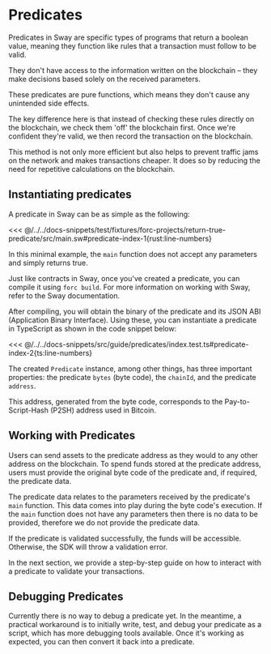 <script setup>
  import { data } from '../../versions.data'
  const { forc } = data
  const introUrl = `https://docs.fuel.network/docs/sway/introduction/`
  const debugUrl = `https://docs.fuel.network/docs/sway/sway-program-types/predicates/#debugging-predicates`
</script>

# Predicates

Predicates in Sway are specific types of programs that return a boolean value, meaning they function like rules that a transaction must follow to be valid.

They don't have access to the information written on the blockchain – they make decisions based solely on the received parameters.

These predicates are pure functions, which means they don't cause any unintended side effects.

The key difference here is that instead of checking these rules directly on the blockchain, we check them 'off' the blockchain first. Once we're confident they're valid, we then record the transaction on the blockchain.

This method is not only more efficient but also helps to prevent traffic jams on the network and makes transactions cheaper. It does so by reducing the need for repetitive calculations on the blockchain.

## Instantiating predicates

A predicate in Sway can be as simple as the following:

<<< @/../../docs-snippets/test/fixtures/forc-projects/return-true-predicate/src/main.sw#predicate-index-1{rust:line-numbers}

In this minimal example, the `main` function does not accept any parameters and simply returns true.

Just like contracts in Sway, once you've created a predicate, you can compile it using `forc build`. For more information on working with Sway, refer to the <a :href="introUrl" target="_blank" rel="noreferrer">Sway documentation</a>.

After compiling, you will obtain the binary of the predicate and its JSON ABI (Application Binary Interface). Using these, you can instantiate a predicate in TypeScript as shown in the code snippet below:

<<< @/../../docs-snippets/src/guide/predicates/index.test.ts#predicate-index-2{ts:line-numbers}

The created `Predicate` instance, among other things, has three important properties: the predicate `bytes` (byte code), the `chainId`, and the predicate `address`.

This address, generated from the byte code, corresponds to the Pay-to-Script-Hash (P2SH) address used in Bitcoin.

## Working with Predicates

Users can send assets to the predicate address as they would to any other address on the blockchain. To spend funds stored at the predicate address, users must provide the original byte code of the predicate and, if required, the predicate data.

The predicate data relates to the parameters received by the predicate's `main` function. This data comes into play during the byte code's execution. If the `main` function does not have any parameters then there is no data to be provided, therefore we do not provide the predicate data.

If the predicate is validated successfully, the funds will be accessible. Otherwise, the SDK will throw a validation error.

In the next section, we provide a step-by-step guide on how to interact with a predicate to validate your transactions.

## Debugging Predicates

Currently there is no way to <a :href="debugUrl" target="_blank" rel="noreferrer">debug a predicate</a> yet. In the meantime, a practical workaround is to initially write, test, and debug your predicate as a script, which has more debugging tools available. Once it's working as expected, you can then convert it back into a predicate.
